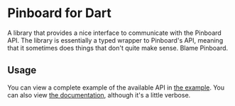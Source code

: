 # Pinboard for Dart

A library that provides a nice interface to communicate with the Pinboard API. The library is essentially a typed wrapper to Pinboard's API, meaning that it sometimes does things that don't quite make sense. Blame Pinboard.

## Usage

You can view a complete example of the available API in [the example](https://pub.dartlang.org/packages/pinboard#-example-tab-). You can also view [the documentation](https://pub.dartlang.org/documentation/pinboard/latest/), although it's a little verbose.
